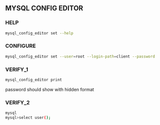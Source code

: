 ## MYSQL CONFIG EDITOR

### HELP
```sh
mysql_config_editor set --help
```

### CONFIGURE 
```sh
mysql_config_editor set --user=root --login-path=client --password
```

### VERIFY_1
```sh
mysql_config_editor print
```
password should show with hidden format

### VERIFY_2
```sh
mysql
mysql>select user();
```
